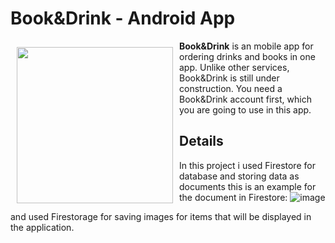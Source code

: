 # Book&Drink - Android App
<img src="https://user-images.githubusercontent.com/63399959/164093681-6e2e81e0-dbf2-4b1b-865b-0cc95e8fb6e3.png" align="left"
width="250" hspace="10" vspace="10">

**Book&Drink** is an mobile app for ordering drinks and books in one app.
Unlike other services, Book&Drink is still under construction.
You need a Book&Drink account first, which you are going to use in this app.

<p align="left">
  
## Details
In this project i used Firestore for database and storing data as documents
  this is an example for the document in Firestore:
![image](https://user-images.githubusercontent.com/63399959/170445210-c822ddb0-202e-4f37-849d-65c7a90991d8.png)

and used Firestorage for saving images for items that will be displayed in the application.
